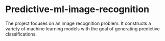 # Predictive-ml-image-recognition
The project focuses on an image recognition problem. It constructs a variety of machine learning models with the goal of generating predictive classifications.
